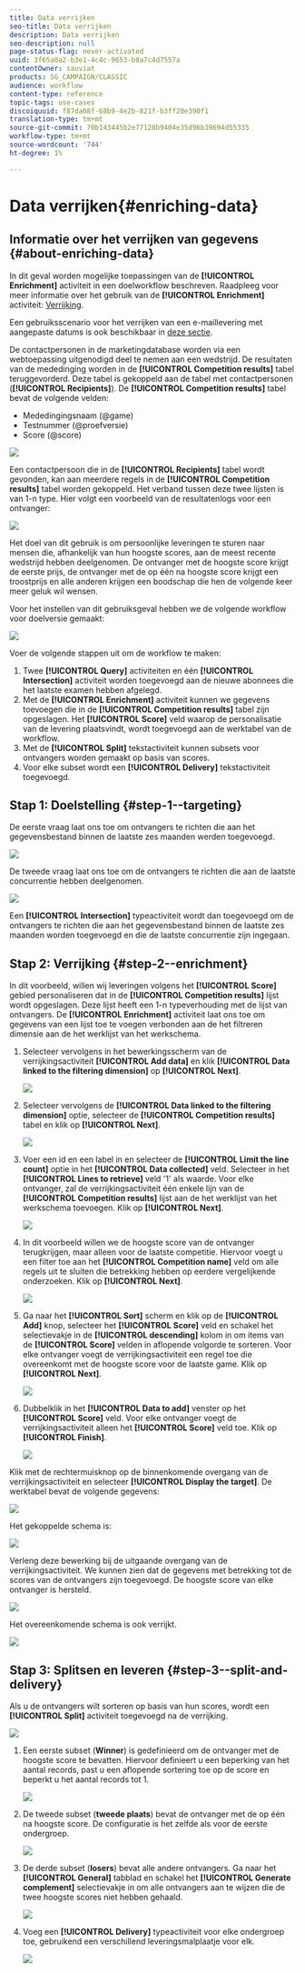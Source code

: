 ```yaml
---
title: Data verrijken
seo-title: Data verrijken
description: Data verrijken
seo-description: null
page-status-flag: never-activated
uuid: 3f65a8a2-b3e1-4c4c-9653-b8a7c4d7557a
contentOwner: sauviat
products: SG_CAMPAIGN/CLASSIC
audience: workflow
content-type: reference
topic-tags: use-cases
discoiquuid: f87da08f-68b9-4e2b-821f-b3ff20e390f1
translation-type: tm+mt
source-git-commit: 70b143445b2e77128b9404e35d96b39694d55335
workflow-type: tm+mt
source-wordcount: '744'
ht-degree: 1%

---
```



# Data verrijken{#enriching-data}

## Informatie over het verrijken van gegevens {#about-enriching-data}

In dit geval worden mogelijke toepassingen van de **[!UICONTROL Enrichment]** activiteit in een doelworkflow beschreven. Raadpleeg voor meer informatie over het gebruik van de **[!UICONTROL Enrichment]** activiteit: [Verrijking](../../workflow/using/enrichment.md).

Een gebruiksscenario voor het verrijken van een e-maillevering met aangepaste datums is ook beschikbaar in [deze sectie](../../workflow/using/email-enrichment-with-custom-date-fields.md).

De contactpersonen in de marketingdatabase worden via een webtoepassing uitgenodigd deel te nemen aan een wedstrijd. De resultaten van de mededinging worden in de **[!UICONTROL Competition results]** tabel teruggevorderd. Deze tabel is gekoppeld aan de tabel met contactpersonen (**[!UICONTROL Recipients]**). De **[!UICONTROL Competition results]** tabel bevat de volgende velden:

* Mededingingsnaam (@game)
* Testnummer (@proefversie)
* Score (@score)

![](assets/uc1_enrich_1.png)

Een contactpersoon die in de **[!UICONTROL Recipients]** tabel wordt gevonden, kan aan meerdere regels in de **[!UICONTROL Competition results]** tabel worden gekoppeld. Het verband tussen deze twee lijsten is van 1-n type. Hier volgt een voorbeeld van de resultatenlogs voor een ontvanger:

![](assets/uc1_enrich_2.png)

Het doel van dit gebruik is om persoonlijke leveringen te sturen naar mensen die, afhankelijk van hun hoogste scores, aan de meest recente wedstrijd hebben deelgenomen. De ontvanger met de hoogste score krijgt de eerste prijs, de ontvanger met de op één na hoogste score krijgt een troostprijs en alle anderen krijgen een boodschap die hen de volgende keer meer geluk wil wensen.

Voor het instellen van dit gebruiksgeval hebben we de volgende workflow voor doelversie gemaakt:

![](assets/uc1_enrich_3.png)

Voer de volgende stappen uit om de workflow te maken:

1. Twee **[!UICONTROL Query]** activiteiten en één **[!UICONTROL Intersection]** activiteit worden toegevoegd aan de nieuwe abonnees die het laatste examen hebben afgelegd.
1. Met de **[!UICONTROL Enrichment]** activiteit kunnen we gegevens toevoegen die in de **[!UICONTROL Competition results]** tabel zijn opgeslagen. Het **[!UICONTROL Score]** veld waarop de personalisatie van de levering plaatsvindt, wordt toegevoegd aan de werktabel van de workflow.
1. Met de **[!UICONTROL Split]** tekstactiviteit kunnen subsets voor ontvangers worden gemaakt op basis van scores.
1. Voor elke subset wordt een **[!UICONTROL Delivery]** tekstactiviteit toegevoegd.

## Stap 1: Doelstelling {#step-1--targeting}

De eerste vraag laat ons toe om ontvangers te richten die aan het gegevensbestand binnen de laatste zes maanden werden toegevoegd.

![](assets/uc1_enrich_4.png)

De tweede vraag laat ons toe om de ontvangers te richten die aan de laatste concurrentie hebben deelgenomen.

![](assets/uc1_enrich_5.png)

Een **[!UICONTROL Intersection]** typeactiviteit wordt dan toegevoegd om de ontvangers te richten die aan het gegevensbestand binnen de laatste zes maanden worden toegevoegd en die de laatste concurrentie zijn ingegaan.

## Stap 2: Verrijking {#step-2--enrichment}

In dit voorbeeld, willen wij leveringen volgens het **[!UICONTROL Score]** gebied personaliseren dat in de **[!UICONTROL Competition results]** lijst wordt opgeslagen. Deze lijst heeft een 1-n typeverhouding met de lijst van ontvangers. De **[!UICONTROL Enrichment]** activiteit laat ons toe om gegevens van een lijst toe te voegen verbonden aan de het filtreren dimensie aan de het werklijst van het werkschema.

1. Selecteer vervolgens in het bewerkingsscherm van de verrijkingsactiviteit **[!UICONTROL Add data]** en klik **[!UICONTROL Data linked to the filtering dimension]** op **[!UICONTROL Next]**.

   ![](assets/uc1_enrich_6.png)

1. Selecteer vervolgens de **[!UICONTROL Data linked to the filtering dimension]** optie, selecteer de **[!UICONTROL Competition results]** tabel en klik op **[!UICONTROL Next]**.

   ![](assets/uc1_enrich_7.png)

1. Voer een id en een label in en selecteer de **[!UICONTROL Limit the line count]** optie in het **[!UICONTROL Data collected]** veld. Selecteer in het **[!UICONTROL Lines to retrieve]** veld &#39;1&#39; als waarde. Voor elke ontvanger, zal de verrijkingsactiviteit één enkele lijn van de **[!UICONTROL Competition results]** lijst aan de het werklijst van het werkschema toevoegen. Klik op **[!UICONTROL Next]**.

   ![](assets/uc1_enrich_8.png)

1. In dit voorbeeld willen we de hoogste score van de ontvanger terugkrijgen, maar alleen voor de laatste competitie. Hiervoor voegt u een filter toe aan het **[!UICONTROL Competition name]** veld om alle regels uit te sluiten die betrekking hebben op eerdere vergelijkende onderzoeken. Klik op **[!UICONTROL Next]**.

   ![](assets/uc1_enrich_9.png)

1. Ga naar het **[!UICONTROL Sort]** scherm en klik op de **[!UICONTROL Add]** knop, selecteer het **[!UICONTROL Score]** veld en schakel het selectievakje in de **[!UICONTROL descending]** kolom in om items van de **[!UICONTROL Score]** velden in aflopende volgorde te sorteren. Voor elke ontvanger voegt de verrijkingsactiviteit een regel toe die overeenkomt met de hoogste score voor de laatste game. Klik op **[!UICONTROL Next]**.

   ![](assets/uc1_enrich_10.png)

1. Dubbelklik in het **[!UICONTROL Data to add]** venster op het **[!UICONTROL Score]** veld. Voor elke ontvanger voegt de verrijkingsactiviteit alleen het **[!UICONTROL Score]** veld toe. Klik op **[!UICONTROL Finish]**.

   ![](assets/uc1_enrich_11.png)

Klik met de rechtermuisknop op de binnenkomende overgang van de verrijkingsactiviteit en selecteer **[!UICONTROL Display the target]**. De werktabel bevat de volgende gegevens:

![](assets/uc1_enrich_13.png)

Het gekoppelde schema is:

![](assets/uc1_enrich_15.png)

Verleng deze bewerking bij de uitgaande overgang van de verrijkingsactiviteit. We kunnen zien dat de gegevens met betrekking tot de scores van de ontvangers zijn toegevoegd. De hoogste score van elke ontvanger is hersteld.

![](assets/uc1_enrich_12.png)

Het overeenkomende schema is ook verrijkt.

![](assets/uc1_enrich_14.png)

## Stap 3: Splitsen en leveren {#step-3--split-and-delivery}

Als u de ontvangers wilt sorteren op basis van hun scores, wordt een **[!UICONTROL Split]** activiteit toegevoegd na de verrijking.

![](assets/uc1_enrich_18.png)

1. Een eerste subset (**Winner**) is gedefinieerd om de ontvanger met de hoogste score te bevatten. Hiervoor definieert u een beperking van het aantal records, past u een aflopende sortering toe op de score en beperkt u het aantal records tot 1.

   ![](assets/uc1_enrich_16.png)

1. De tweede subset (**tweede plaats**) bevat de ontvanger met de op één na hoogste score. De configuratie is het zelfde als voor de eerste ondergroep.

   ![](assets/uc1_enrich_17.png)

1. De derde subset (**losers**) bevat alle andere ontvangers. Ga naar het **[!UICONTROL General]** tabblad en schakel het **[!UICONTROL Generate complement]** selectievakje in om alle ontvangers aan te wijzen die de twee hoogste scores niet hebben gehaald.

   ![](assets/uc1_enrich_19.png)

1. Voeg een **[!UICONTROL Delivery]** typeactiviteit voor elke ondergroep toe, gebruikend een verschillend leveringsmalplaatje voor elk.

   ![](assets/uc1_enrich_20.png)

